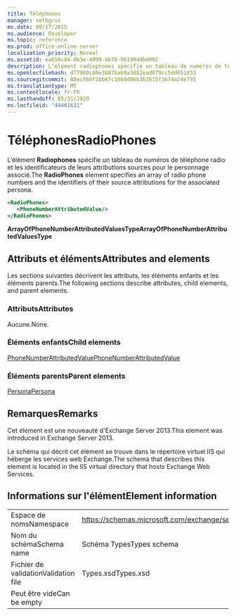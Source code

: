 ```yaml
---
title: Téléphones
manager: sethgros
ms.date: 09/17/2015
ms.audience: Developer
ms.topic: reference
ms.prod: office-online-server
localization_priority: Normal
ms.assetid: ea650c84-0b3e-4099-bb76-9619949b4092
description: L’élément radiophones spécifie un tableau de numéros de téléphone radio et les identificateurs de leurs attributions sources pour le personnage associé.
ms.openlocfilehash: d77980c40e3b87bab9a3d82ead079cc5dd651d33
ms.sourcegitcommit: 88ec988f2bb67c1866d06b361615f3674a24e795
ms.translationtype: MT
ms.contentlocale: fr-FR
ms.lasthandoff: 05/31/2020
ms.locfileid: "44461631"
---
```

# <a name="radiophones"></a><span data-ttu-id="c65a4-103">Téléphones</span><span class="sxs-lookup"><span data-stu-id="c65a4-103">RadioPhones</span></span>

<span data-ttu-id="c65a4-104">L’élément **Radiophones** spécifie un tableau de numéros de téléphone radio et les identificateurs de leurs attributions sources pour le personnage associé.</span><span class="sxs-lookup"><span data-stu-id="c65a4-104">The **RadioPhones** element specifies an array of radio phone numbers and the identifiers of their source attributions for the associated persona.</span></span> 
  
```XML
<RadioPhones>
   <PhoneNumberAttributedValue/>
</RadioPhones>
```

 <span data-ttu-id="c65a4-105">**ArrayOfPhoneNumberAttributedValuesType**</span><span class="sxs-lookup"><span data-stu-id="c65a4-105">**ArrayOfPhoneNumberAttributedValuesType**</span></span>
## <a name="attributes-and-elements"></a><span data-ttu-id="c65a4-106">Attributs et éléments</span><span class="sxs-lookup"><span data-stu-id="c65a4-106">Attributes and elements</span></span>

<span data-ttu-id="c65a4-107">Les sections suivantes décrivent les attributs, les éléments enfants et les éléments parents.</span><span class="sxs-lookup"><span data-stu-id="c65a4-107">The following sections describe attributes, child elements, and parent elements.</span></span>
  
### <a name="attributes"></a><span data-ttu-id="c65a4-108">Attributs</span><span class="sxs-lookup"><span data-stu-id="c65a4-108">Attributes</span></span>

<span data-ttu-id="c65a4-109">Aucune.</span><span class="sxs-lookup"><span data-stu-id="c65a4-109">None.</span></span>
  
### <a name="child-elements"></a><span data-ttu-id="c65a4-110">Éléments enfants</span><span class="sxs-lookup"><span data-stu-id="c65a4-110">Child elements</span></span>

[<span data-ttu-id="c65a4-111">PhoneNumberAttributedValue</span><span class="sxs-lookup"><span data-stu-id="c65a4-111">PhoneNumberAttributedValue</span></span>](phonenumberattributedvalue.md)
  
### <a name="parent-elements"></a><span data-ttu-id="c65a4-112">Éléments parents</span><span class="sxs-lookup"><span data-stu-id="c65a4-112">Parent elements</span></span>

[<span data-ttu-id="c65a4-113">Persona</span><span class="sxs-lookup"><span data-stu-id="c65a4-113">Persona</span></span>](persona.md)
  
## <a name="remarks"></a><span data-ttu-id="c65a4-114">Remarques</span><span class="sxs-lookup"><span data-stu-id="c65a4-114">Remarks</span></span>

<span data-ttu-id="c65a4-115">Cet élément est une nouveauté d'Exchange Server 2013.</span><span class="sxs-lookup"><span data-stu-id="c65a4-115">This element was introduced in Exchange Server 2013.</span></span>
  
<span data-ttu-id="c65a4-116">Le schéma qui décrit cet élément se trouve dans le répertoire virtuel IIS qui héberge les services web Exchange.</span><span class="sxs-lookup"><span data-stu-id="c65a4-116">The schema that describes this element is located in the IIS virtual directory that hosts Exchange Web Services.</span></span>
  
## <a name="element-information"></a><span data-ttu-id="c65a4-117">Informations sur l'élément</span><span class="sxs-lookup"><span data-stu-id="c65a4-117">Element information</span></span>

|||
|:-----|:-----|
|<span data-ttu-id="c65a4-118">Espace de noms</span><span class="sxs-lookup"><span data-stu-id="c65a4-118">Namespace</span></span>  <br/> |https://schemas.microsoft.com/exchange/services/2006/types  <br/> |
|<span data-ttu-id="c65a4-119">Nom du schéma</span><span class="sxs-lookup"><span data-stu-id="c65a4-119">Schema name</span></span>  <br/> |<span data-ttu-id="c65a4-120">Schéma Types</span><span class="sxs-lookup"><span data-stu-id="c65a4-120">Types schema</span></span>  <br/> |
|<span data-ttu-id="c65a4-121">Fichier de validation</span><span class="sxs-lookup"><span data-stu-id="c65a4-121">Validation file</span></span>  <br/> |<span data-ttu-id="c65a4-122">Types.xsd</span><span class="sxs-lookup"><span data-stu-id="c65a4-122">Types.xsd</span></span>  <br/> |
|<span data-ttu-id="c65a4-123">Peut être vide</span><span class="sxs-lookup"><span data-stu-id="c65a4-123">Can be empty</span></span>  <br/> ||
   

